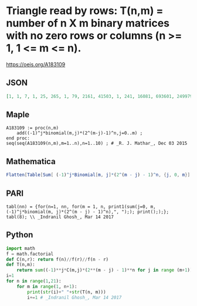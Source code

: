 # Triangle read by rows: T\(n,m\) \= number of n X m binary matrices with no zero rows or columns \(n \>\= 1, 1 <\= m <\= n\)\.
https://oeis.org/A183109
## JSON
```JSON
[1, 1, 7, 1, 25, 265, 1, 79, 2161, 41503, 1, 241, 16081, 693601, 24997921, 1, 727, 115465, 10924399, 831719761, 57366997447, 1, 2185, 816985, 167578321, 26666530801, 3776451407065, 505874809287625]
```
## Maple
```Maple
A183109 := proc(n,m)
    add((-1)^j*binomial(m,j)*(2^(m-j)-1)^n,j=0..m) ;
end proc:
seq(seq(A183109(n,m),m=1..n),n=1..10) ; # _R. J. Mathar_, Dec 03 2015
```
## Mathematica
```Mathematica
Flatten[Table[Sum[ (-1)^j*Binomial[m, j]*(2^(m - j) - 1)^n, {j, 0, m}], {n, 1, 7}, {m, 1, n}]] (* _Indranil Ghosh_, Mar 14 2017 *)
```
## PARI
```PARI
tabl(nn) = {for(n=1, nn, for(m = 1, n, print1(sum(j=0, m, (-1)^j*binomial(m, j)*(2^(m - j) - 1)^n),", ");); print(););};
tabl(8); \\ _Indranil Ghosh_, Mar 14 2017
```
## Python
```Python
import math
f = math.factorial
def C(n,r): return f(n)//f(r)//f(n - r)
def T(n,m):
    return sum((-1)**j*C(m,j)*(2**(m - j) - 1)**n for j in range (m+1))
i=1
for n in range(1,21):
    for m in range(1, n+1):
        print(str(i)+" "+str(T(n, m)))
        i+=1 # _Indranil Ghosh_, Mar 14 2017
```
